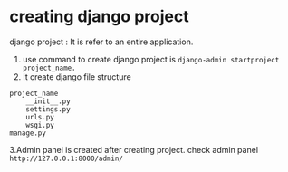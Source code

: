 # creating django project     
  
django project : It is refer to an entire application.   
1. use command to create django project is `django-admin startproject project_name.`  
2. It create django file structure 
```  
project_name
    __init__.py  
    settings.py 
    urls.py  
    wsgi.py 
manage.py 
```   
 3.Admin panel is created after creating project. check admin panel` http://127.0.0.1:8000/admin/` 
 